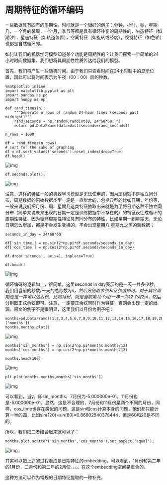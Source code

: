 # 周期特征的循环编码

一些数据具有固有的周期性。时间就是一个很好的例子：分钟，小时，秒，星期几，一个月的某周，一个月，季节等都是具有循环往复的周期性的，生态特征（如潮汐），星座特征（如轨道位置），空间特征（如旋转或经度），视觉特征（如色轮）也都是自然循环的。

如何让我们的机器学习模型知道某个功能是周期性的？让我们探索一个简单的24小时时间数据集，我们想将其周期性性质传达给我们的模型。

首先，我们将产生一些随机时间。由于我们只查看时间在24小时制中的显示位置，因此可以将时间表示为午夜（00：00）后的秒数。

```text
%matplotlib inline
import matplotlib.pyplot as plt
import pandas as pd
import numpy as np

def rand_times(n):
    """Generate n rows of random 24-hour times (seconds past midnight)"""
    rand_seconds = np.random.randint(0, 24*60*60, n)
    return pd.DataFrame(data=dict(seconds=rand_seconds))

n_rows = 1000

df = rand_times(n_rows)
# sort for the sake of graphing
df = df.sort_values('seconds').reset_index(drop=True)
df.head()
```

![img](https://pic2.zhimg.com/v2-4b381e9c30b78c6848421acfd5b2cbe9_b.png)

```text
df.seconds.plot();
```

![img](https://pic3.zhimg.com/v2-056a0cf70545c3ebbd8edac55bd0533e_b.jpg)

注意，这样的特征一般的机器学习模型是无法使用的，因为压根就不是独立同分布，周期数据的原始数据类型一定是一直增大的，包括典型的比如日期，年份等，一般来说我们把月份、周、星期几这类特征抽取出来就是为了将日期这种不独立同分布（简单来说未来出现的日期一定是训练数据中不存在的）的特征表征成循环的周期性特征，因为循环周期性特征具有同分布的特性，比如星期一到星期天，无论日期怎么增加，都是不会发生变换的，不会出现星期八 星期九之类的新数据；

```text
seconds_in_day = 24*60*60

df['sin_time'] = np.sin(2*np.pi*df.seconds/seconds_in_day)
df['cos_time'] = np.cos(2*np.pi*df.seconds/seconds_in_day)

df.drop('seconds', axis=1, inplace=True)

df.head()
```

![img](https://pic2.zhimg.com/v2-65bb60711f44e406aebcfa7145d86a89_b.png)

循环编码的逻辑如上，很简单，这里seconds in day表示的是一天一共多少秒，我们用当前的秒数/一天的总秒数*2pi，然后分别取余弦和正弦值即可。对于其它周期也是一样可以这么做，比如月份，就是当前第几个月/一年一共12个月*2pi，然后分别取正弦余弦即可。注意，一定要正余弦同时作为特征，否则会出现一定的纰漏。原文的例子不是很明显，这里我们以月份为例子吧：



```text
months=pd.DataFrame([1,2,3,4,5,6,7,8,9,10,11,12,13,14,15,16,17,18,19,20,21,22,23,24],columns=['months'])
months.months.plot()
```

![img](https://pic2.zhimg.com/v2-4a7b10894e00f3080cf66186fa5d843d_b.jpg)

```text
months['sin_months'] = np.sin(2*np.pi*months.months/12)
months['cos_months'] = np.cos(2*np.pi*months.months/12)

months.head(100)
```

![img](https://pic3.zhimg.com/v2-15c9f2674c82620b49d5645e49e85dde_b.jpg)

```text
plt.plot(months.months,months['sin_months'])
```

![img](https://pic2.zhimg.com/v2-fc8acb97a863e8687eb1e7d8899d5989_b.jpg)

可以看到，当y，即sin_months，7月份为-5.000000e-01，11月份也是-5.000000e-01，显然，这是不合理的，7月份和11月份是两个不同的月份，同样，cos_time也存在类似的问题，这是sin和cos计算本身的问题，他们都只能计算一半的圆，比如sin(120)=sin(60)=0.86602540378444，但是60和20是不同的。

所以，我们把二者结合起来就可以了：

```text
months.plot.scatter('sin_months','cos_months').set_aspect('equal');
```

![img](https://pic1.zhimg.com/v2-34f892cb7ffe39b4d1f41929de623028_b.jpg)

其实可以把上述的过程看成是日期特征的embedding，可以看到，1月份和第二年的1月份，二月份和第二年的2月份。。。。在这个embedding空间是重合的。

这种方法可以作为常规的日期特征提取的一种补充。







